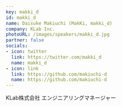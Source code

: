 ```yaml
---
key: makki_d
id: makki_d
name: Daisuke Makiuchi (MakKi, makki_d)
company: KLab Inc.
photoURL: /images/speakers/makki_d.jpg
partner: false
socials:
- icon: twitter
  link: https://twitter.com/makki_d
  name: makki_d
- icon: link
  link: https://github.com/makiuchi-d
  name: https://github.com/makiuchi-d
---
```

KLab株式会社 エンジニアリングマネージャー